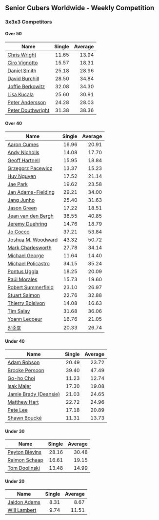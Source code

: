 ## Senior Cubers Worldwide - Weekly Competition
### 3x3x3 Competitors

#### Over 50

| Name | Single | Average |
| -- | --: | --: |
| [Chris Wright](../persons/chris_wright.md) | 11.65 | 13.94 |
| [Ciro Vignotto](../persons/ciro_vignotto.md) | 15.57 | 18.31 |
| [Daniel Smith](../persons/daniel_smith.md) | 25.18 | 28.96 |
| [David Burchill](../persons/david_burchill.md) | 28.50 | 34.84 |
| [Joffie Berkowitz](../persons/joffie_berkowitz.md) | 32.08 | 34.30 |
| [Lisa Kucala](../persons/lisa_kucala.md) | 25.60 | 30.91 |
| [Peter Andersson](../persons/peter_andersson.md) | 24.28 | 28.03 |
| [Peter Douthwright](../persons/peter_douthwright.md) | 31.38 | 38.36 |

#### Over 40

| Name | Single | Average |
| -- | --: | --: |
| [Aaron Cumes](../persons/aaron_cumes.md) | 16.96 | 20.91 |
| [Andy Nicholls](../persons/andy_nicholls.md) | 14.08 | 17.70 |
| [Geoff Hartnell](../persons/geoff_hartnell.md) | 15.95 | 18.84 |
| [Grzegorz Pacewicz](../persons/grzegorz_pacewicz.md) | 13.37 | 15.23 |
| [Huy Nguyen](../persons/huy_nguyen.md) | 17.52 | 21.14 |
| [Jae Park](../persons/jae_park.md) | 19.62 | 23.58 |
| [Jan Adams-Fielding](../persons/jan_adams-fielding.md) | 29.21 | 34.00 |
| [Jang Junho](../persons/jang_junho.md) | 25.40 | 31.63 |
| [Jason Green](../persons/jason_green.md) | 17.22 | 18.51 |
| [Jean van den Bergh](../persons/jean_van_den_bergh.md) | 38.55 | 40.85 |
| [Jeremy Duehring](../persons/jeremy_duehring.md) | 14.76 | 18.79 |
| [Jo Cocco](../persons/jo_cocco.md) | 37.21 | 53.84 |
| [Joshua M. Woodward](../persons/joshua_m._woodward.md) | 43.32 | 50.72 |
| [Mark Charlesworth](../persons/mark_charlesworth.md) | 27.78 | 34.14 |
| [Michael George](../persons/michael_george.md) | 11.64 | 14.40 |
| [Michael Policastro](../persons/michael_policastro.md) | 34.15 | 35.24 |
| [Pontus Uggla](../persons/pontus_uggla.md) | 18.25 | 20.09 |
| [Raúl Morales](../persons/raul_morales.md) | 15.73 | 19.60 |
| [Robert Summerfield](../persons/robert_summerfield.md) | 23.10 | 26.97 |
| [Stuart Salmon](../persons/stuart_salmon.md) | 22.76 | 32.88 |
| [Thierry Boisivon](../persons/thierry_boisivon.md) | 14.08 | 16.63 |
| [Tim Salay](../persons/tim_salay.md) | 31.68 | 36.06 |
| [Yoann Lecoeur](../persons/yoann_lecoeur.md) | 16.76 | 21.05 |
| [장준호](../persons/장준호.md) | 20.33 | 26.74 |

#### Under 40

| Name | Single | Average |
| -- | --: | --: |
| [Adam Robson](../persons/adam_robson.md) | 20.49 | 23.72 |
| [Brooke Persoon](../persons/brooke_persoon.md) | 39.40 | 47.49 |
| [Go-ho Choi](../persons/go-ho_choi.md) | 11.23 | 12.74 |
| [Isak Majer](../persons/isak_majer.md) | 17.30 | 19.08 |
| [Jamie Brady (Deansie)](../persons/jamie_brady.md) | 21.03 | 24.65 |
| [Matthew Hart](../persons/matthew_hart.md) | 22.72 | 24.96 |
| [Pete Lee](../persons/pete_lee.md) | 17.18 | 20.89 |
| [Shawn Boucké](../persons/shawn_boucke.md) | 11.31 | 13.73 |

#### Under 30

| Name | Single | Average |
| -- | --: | --: |
| [Peyton Blevins](../persons/peyton_blevins.md) | 28.16 | 30.48 |
| [Raimon Schaap](../persons/raimon_schaap.md) | 16.61 | 19.15 |
| [Tom Doolinski](../persons/tom_doolinski.md) | 13.48 | 14.99 |

#### Under 20

| Name | Single | Average |
| -- | --: | --: |
| [Jaidon Adams](../persons/jaidon_adams.md) | 8.31 | 8.67 |
| [Will Lambert](../persons/will_lambert.md) | 9.74 | 11.51 |


<!-- Global site tag (gtag.js) - Google Analytics -->
<script async src="https://www.googletagmanager.com/gtag/js?id=UA-86348435-3"></script>
<script>window.dataLayer = window.dataLayer || []; function gtag() {dataLayer.push(arguments);} gtag('js', new Date()); gtag('config', 'UA-86348435-3');</script>
